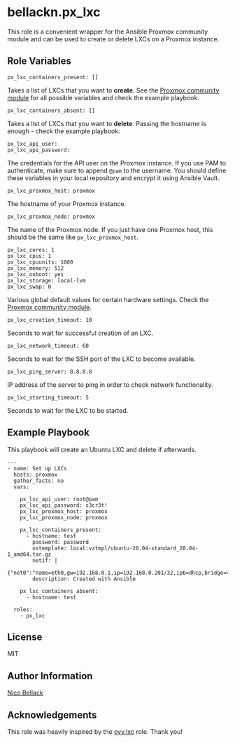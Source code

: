 bellackn.px_lxc
===============

This role is a convenient wrapper for the Ansible Proxmox community module and can be used to create or delete LXCs on a
Proxmox instance.

Role Variables
--------------

    px_lxc_containers_present: []

Takes a list of LXCs that you want to **create**. See the [Proxmox community module](px_community_module) for all possible 
variables and check the example playbook.

    px_lxc_containers_absent: []

Takes a list of LXCs that you want to **delete**. Passing the hostname is enough - check the example playbook.

    px_lxc_api_user:
    px_lxc_api_password:

The credentials for the API user on the Proxmox instance. If you use PAM to authenticate, make sure to append `@pam` to
the username. You should define these variables in your local repository and encrypt it using Ansible Vault.

    px_lxc_proxmox_host: proxmox

The hostname of your Proxmox instance.

    px_lxc_proxmox_node: proxmox

The name of the Proxmox node. If you just have one Proxmox host, this should be the same like `px_lxc_proxmox_host`.

    px_lxc_cores: 1
    px_lxc_cpus: 1
    px_lxc_cpuunits: 1000
    px_lxc_memory: 512
    px_lxc_onboot: yes
    px_lxc_storage: local-lvm
    px_lxc_swap: 0

Various global default values for certain hardware settings. Check the [Proxmox community module](px_community_module).

    px_lxc_creation_timeout: 10

Seconds to wait for successful creation of an LXC.

    px_lxc_network_timeout: 60

Seconds to wait for the SSH port of the LXC to become available.

    px_lxc_ping_server: 8.8.8.8

IP address of the server to ping in order to check network functionality.

    px_lxc_starting_timeout: 5

Seconds to wait for the LXC to be started.

Example Playbook
----------------

This playbook will create an Ubuntu LXC and delete if afterwards.

    ---
    - name: Set up LXCs
      hosts: proxmox
      gather_facts: no
      vars:

        px_lxc_api_user: root@pam
        px_lxc_api_password: s3cr3t!
        px_lxc_proxmox_host: proxmox
        px_lxc_proxmox_node: proxmox

        px_lxc_containers_present:
          - hostname: test
            password: password
            ostemplate: local:vztmpl/ubuntu-20.04-standard_20.04-1_amd64.tar.gz
            netif: |
              {"net0":"name=eth0,gw=192.168.0.1,ip=192.168.0.201/32,ip6=dhcp,bridge=vmbr0"}
            description: Created with Ansible
    
        px_lxc_containers_absent:
          - hostname: test
    
      roles:
        - px_lxc

License
-------

MIT

Author Information
------------------

[Nico Bellack](mailto:bellack.n@gmail.com)

Acknowledgements
----------------

This role was heavily inspired by the [ovv.lxc](https://github.com/ovv/ansible-role-proxmox-lxc) role. Thank you!

[px_community_module]: https://docs.ansible.com/ansible/latest/collections/community/general/proxmox_module.html
